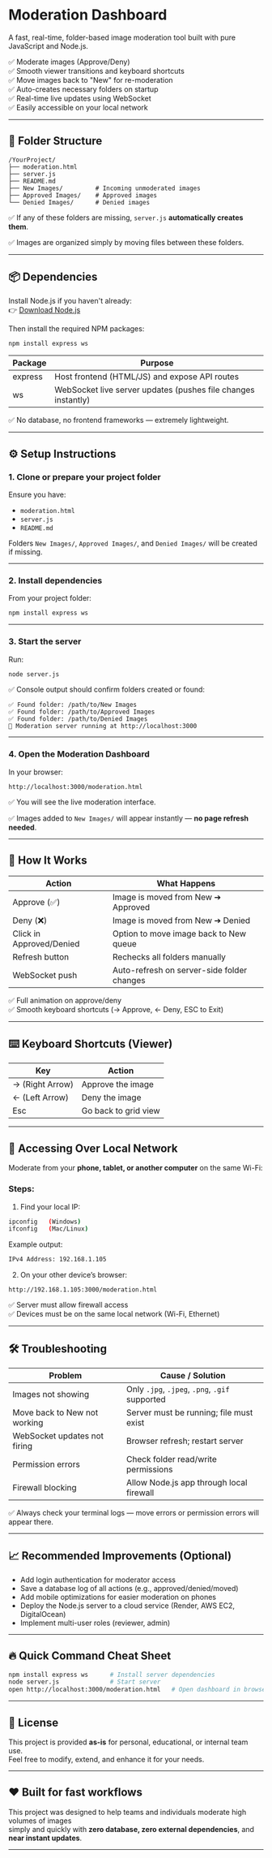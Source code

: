 
# Moderation Dashboard

A fast, real-time, folder-based image moderation tool built with pure JavaScript and Node.js.

✅ Moderate images (Approve/Deny)  
✅ Smooth viewer transitions and keyboard shortcuts  
✅ Move images back to "New" for re-moderation  
✅ Auto-creates necessary folders on startup  
✅ Real-time live updates using WebSocket  
✅ Easily accessible on your local network

---

## 📂 Folder Structure

```
/YourProject/
├── moderation.html
├── server.js
├── README.md
├── New Images/         # Incoming unmoderated images
├── Approved Images/    # Approved images
└── Denied Images/      # Denied images
```

✅ If any of these folders are missing, `server.js` **automatically creates them**.

✅ Images are organized simply by moving files between these folders.

---

## 📦 Dependencies

Install Node.js if you haven't already:  
👉 [Download Node.js](https://nodejs.org/)

Then install the required NPM packages:

```bash
npm install express ws
```

| Package | Purpose |
|---------|---------|
| express | Host frontend (HTML/JS) and expose API routes |
| ws      | WebSocket live server updates (pushes file changes instantly) |

✅ No database, no frontend frameworks — extremely lightweight.

---

## ⚙️ Setup Instructions

### 1. Clone or prepare your project folder

Ensure you have:

- `moderation.html`
- `server.js`
- `README.md`

Folders `New Images/`, `Approved Images/`, and `Denied Images/` will be created if missing.

---

### 2. Install dependencies

From your project folder:

```bash
npm install express ws
```

---

### 3. Start the server

Run:

```bash
node server.js
```

✅ Console output should confirm folders created or found:

```
✅ Found folder: /path/to/New Images
✅ Found folder: /path/to/Approved Images
✅ Found folder: /path/to/Denied Images
🚀 Moderation server running at http://localhost:3000
```

---

### 4. Open the Moderation Dashboard

In your browser:

```text
http://localhost:3000/moderation.html
```

✅ You will see the live moderation interface.

✅ Images added to `New Images/` will appear instantly — **no page refresh needed**.

---

## 🧠 How It Works

| Action | What Happens |
|--------|--------------|
| Approve (✅) | Image is moved from New ➔ Approved |
| Deny (❌)    | Image is moved from New ➔ Denied |
| Click in Approved/Denied | Option to move image back to New queue |
| Refresh button | Rechecks all folders manually |
| WebSocket push | Auto-refresh on server-side folder changes |

✅ Full animation on approve/deny  
✅ Smooth keyboard shortcuts (→ Approve, ← Deny, ESC to Exit)

---

## ⌨️ Keyboard Shortcuts (Viewer)

| Key             | Action             |
|-----------------|--------------------|
| → (Right Arrow) | Approve the image   |
| ← (Left Arrow)  | Deny the image      |
| Esc             | Go back to grid view |

---

## 🚀 Accessing Over Local Network

Moderate from your **phone, tablet, or another computer** on the same Wi-Fi:

### Steps:

1. Find your local IP:

```bash
ipconfig   (Windows)
ifconfig   (Mac/Linux)
```

Example output:

```bash
IPv4 Address: 192.168.1.105
```

2. On your other device’s browser:

```text
http://192.168.1.105:3000/moderation.html
```

✅ Server must allow firewall access  
✅ Devices must be on the same local network (Wi-Fi, Ethernet)

---

## 🛠 Troubleshooting

| Problem                        | Cause / Solution                              |
|---------------------------------|-----------------------------------------------|
| Images not showing             | Only `.jpg`, `.jpeg`, `.png`, `.gif` supported |
| Move back to New not working    | Server must be running; file must exist       |
| WebSocket updates not firing    | Browser refresh; restart server              |
| Permission errors               | Check folder read/write permissions          |
| Firewall blocking               | Allow Node.js app through local firewall     |

✅ Always check your terminal logs — move errors or permission errors will appear there.

---

## 📈 Recommended Improvements (Optional)

- Add login authentication for moderator access
- Save a database log of all actions (e.g., approved/denied/moved)
- Add mobile optimizations for easier moderation on phones
- Deploy the Node.js server to a cloud service (Render, AWS EC2, DigitalOcean)
- Implement multi-user roles (reviewer, admin)

---

## 🔥 Quick Command Cheat Sheet

```bash
npm install express ws      # Install server dependencies
node server.js              # Start server
open http://localhost:3000/moderation.html   # Open dashboard in browser
```

---

## 📜 License

This project is provided **as-is** for personal, educational, or internal team use.  
Feel free to modify, extend, and enhance it for your needs.

---

## ❤️ Built for fast workflows

This project was designed to help teams and individuals moderate high volumes of images  
simply and quickly with **zero database, zero external dependencies**, and **near instant updates**.

---
